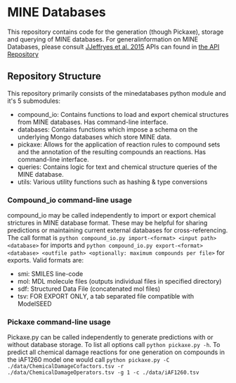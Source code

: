 # MINE Databases

This repository contains code for the generation (though Pickaxe), 
storage and querying of MINE databases. For generalinformation on MINE 
Databases, please consult [JJeffryes et al. 2015](http://jcheminf.springeropen.com/articles/10.1186/s13321-015-0087-1)
APIs can found in [the API Repository](https://github.com/JamesJeffryes/MINE-API)

## Repository Structure
This repository primarily consists of the minedatabases python module 
and it's 5 submodules:
- compound_io: Contains functions to load and export chemical structures 
from MINE databases. Has command-line interface.
- databases: Contains functions which impose a schema on the underlying 
Mongo databases which store MINE data.
- pickaxe: Allows for the application of reaction rules to compound sets 
and the annotation of the resulting compounds an reactions. Has command-line interface.
- queries: Contains logic for text and chemical structure queries of the 
MINE database.
- utils: Various utility functions such as hashing & type conversions

### Compound_io command-line usage
compound_io may be called independently to import or export chemical 
strictures in MINE database format. These may be helpful for sharing 
predictions or maintaining current external databases for cross-referencing.
The call format is `python compound_io.py import-<format> <input path> 
<database>` for imports and `python compound_io.py export-<format> 
<database> <outfile path> <optionally: maximum compounds per file>` for exports.
Valid formats are:
- smi: SMILES line-code
- mol: MDL molecule files (outputs individual files in specified directory)
- sdf: Structured Data File (concatenated mol files)
- tsv: FOR EXPORT ONLY, a tab separated file compatible with ModelSEED

### Pickaxe command-line usage
Pickaxe.py can be called independently to generate predictions with or 
without database storage. To list all options call `python pickaxe.py -h`. 
To predict all chemical damage reactions for one generation on compounds in the iAF1260 
model one would call `python pickaxe.py -C ./data/ChemicalDamageCofactors.tsv -r 
./data/ChemicalDamageOperators.tsv -g 1 -c ./data/iAF1260.tsv`
